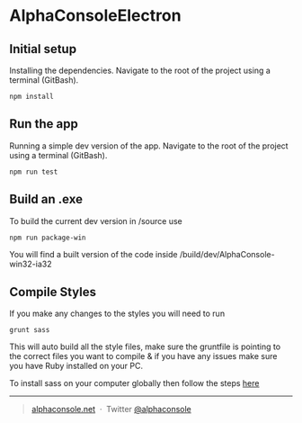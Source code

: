 # AlphaConsoleElectron

## Initial setup

Installing the dependencies. Navigate to the root of the project using a terminal (GitBash).

```
npm install
```

## Run the app

Running a simple dev version of the app. Navigate to the root of the project using a terminal (GitBash).

```
npm run test
```

## Build an .exe 

To build the current dev version in /source use

```
npm run package-win
```

You will find a built version of the code inside /build/dev/AlphaConsole-win32-ia32

## Compile Styles

If you make any changes to the styles you will need to run 

```
grunt sass
```

This will auto build all the style files, make sure the gruntfile is pointing to the correct files you want to compile & if you have any issues make sure you have Ruby installed on your PC.

To install sass on your computer globally then follow the steps [here](https://sass-lang.com/install) 

---

> [alphaconsole.net](http://www.alphaconsole.net/) &nbsp;&middot;&nbsp;
> Twitter [@alphaconsole](https://twitter.com/alphaconsole)
